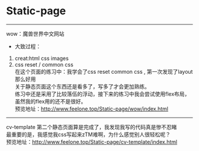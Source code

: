 # Static-page
---
wow：魔兽世界中文网站
* 大致过程：
1. creat:html css images
2. css reset / common css<br>
在这个页面的练习中：我学会了css reset common css , 第一次发现了layout那么好用<br>
关于静态页面这个东西还是看多了，写多了才会更加熟练。<br>
练习中还是采用了比较落伍的浮动，接下来的练习中我会尝试使用flex布局，虽然我的flex用的还不是很好。<br>
预览地址：http://www.feelone.top/Static-page/wow/index.html<br>

---

cv-template
第二个静态页面算是完成了，我发现我写的代码真是惨不忍睹<br>
最重要的是，我感觉我css写起来zTM难啊，为什么感觉别人很轻松呢？<br>
预览地址：http://www.feelone.top/Static-page/cv-template/index.html<br>
